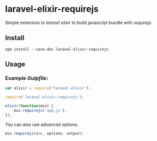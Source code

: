 # laravel-elixir-requirejs

Simple extension to *laravel elixir* to build javascript bundle with *requirejs*.

## Install

```
npm install --save-dev laravel-elixir-requirejs
```

## Usage

### Example *Gulpfile*:

```javascript
var elixir = require('laravel-elixir');

require('laravel-elixir-requirejs');

elixir(function(mix) {
    mix.requirejs('app.js');
});
```

You can also use advanced options.

```javascript
mix.requirejs(src, options, output);
```


